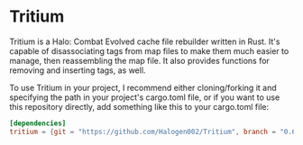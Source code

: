 # Tritium
Tritium is a Halo: Combat Evolved cache file rebuilder written in Rust. It's capable of disassociating tags from map files to make them much easier to manage, then reassembling the map file. It also provides functions for removing and inserting tags, as well.

To use Tritium in your project, I recommend either cloning/forking it and specifying the path in your project's cargo.toml file, or if you want to use this repository directly, add something like this to your cargo.toml file:
```toml
[dependencies]
tritium = {git = "https://github.com/Halogen002/Tritium", branch = "0.6.0"}
```
